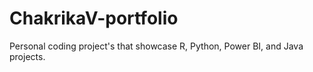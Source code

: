 # ChakrikaV-portfolio
Personal coding project's that showcase R, Python, Power BI, and Java projects.
